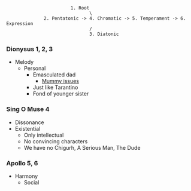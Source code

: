                             1. Root
                                   \
                  2. Pentatonic -> 4. Chromatic -> 5. Temperament -> 6. Expression
                                   /
                                   3. Diatonic

### Dionysus 1, 2, 3
- Melody
  - Personal
    - Emasculated dad
      - [Mummy issues](https://unherd.com/2020/03/the-idiotic-mistreatment-of-woody-allen/)
    - Just like Tarantino 
    - Fond of younger sister

### Sing O Muse 4
- Dissonance
- Existential
  - Only intellectual
  - No convincing characters
  - We have no Chigurh, A Serious Man, The Dude
  
### Apollo 5, 6
- Harmony
  - Social
    
